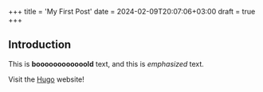 +++
title = 'My First Post'
date = 2024-02-09T20:07:06+03:00
draft = true
+++

## Introduction

This is **boooooooooooold** text, and this is _emphasized_ text.

Visit the [Hugo](https://gohugo.io) website!
